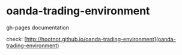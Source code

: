 # oanda-trading-environment

gh-pages documentation

check: [http://hootnot.github.io/oanda-trading-environment](oanda-trading-environment)
